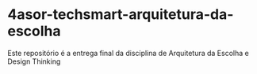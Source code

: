 # 4asor-techsmart-arquitetura-da-escolha
Este repositório é a entrega final da disciplina de Arquitetura da Escolha e Design Thinking
